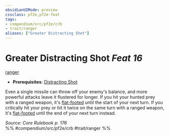 ```yaml
---
obsidianUIMode: preview
cssclass: pf2e,pf2e-feat
tags:
- compendium/src/pf2e/crb
- trait/ranger
aliases: ["Greater Distracting Shot"]
---
```

# Greater Distracting Shot  *Feat 16*  
[ranger](Reference/Rules/Traits/ranger.md "Ranger Class Trait")  

- **Prerequisites**: [Distracting Shot](distracting-shot.md)

Even a single missile can throw off your enemy's balance, and more powerful attacks leave it flustered for longer. If you hit your hunted prey with a ranged weapon, it's [flat-footed](conditions.md#Flat-footed) until the start of your next turn. If you critically hit your prey or hit it twice on the same turn with a ranged weapon, it's [flat-footed](conditions.md#Flat-footed) until the end of your next turn instead.

*Source: Core Rulebook p. 176*  
%% #compendium/src/pf2e/crb #trait/ranger %%